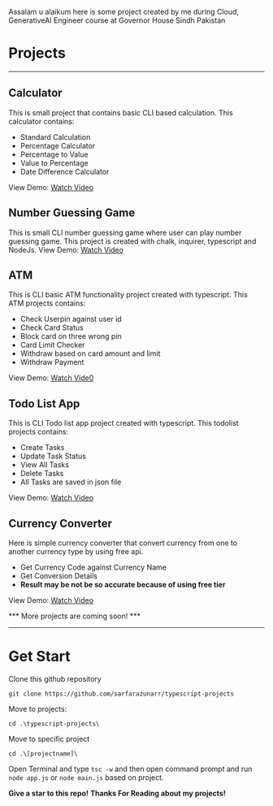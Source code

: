 Assalam u alaikum here is some project created by me during Cloud, GenerativeAI Engineer course at Governor House Sindh Pakistan

# Projects
<hr />

## Calculator
This is small project that contains basic CLI based calculation. This calculator contains:
<ul>
<li> Standard Calculation</li>
<li> Percentage Calculator</li>
<li> Percentage to Value</li>
<li> Value to Percentage</li>
<li> Date Difference Calculator</li>
</ul>

View Demo: [Watch Video](https://www.linkedin.com/posts/sarfarazunar_typescript-governorsindh-projects-activity-7171425532675309570-v6po)

## Number Guessing Game
This is small CLI number guessing game where user can play number guessing game. This project is created with chalk, inquirer, typescript and NodeJs.
View Demo: [Watch Video](https://www.linkedin.com/posts/sarfarazunar_assalam-u-alaikum-friends-here-is-project-activity-7172490064566988800-MVJi)

## ATM
This is CLI basic ATM functionality project created with typescript. This ATM projects contains:
<ul>
<li> Check Userpin against user id</li>
<li> Check Card Status</li>
<li> Block card on three wrong pin</li>
<li> Card Limit Checker</li>
<li> Withdraw based on card amount and limit</li>
<li> Withdraw Payment</li>
</ul>

View Demo: [Watch Vide0](https://www.linkedin.com/posts/sarfarazunar_kamrantissori-governorit-course-activity-7172785933803503616-vw2S)

## Todo List App
This is CLI Todo list app project created with typescript. This todolist projects contains:
<ul>
<li> Create Tasks</li>
<li> Update Task Status</li>
<li> View All Tasks</li>
<li> Delete Tasks</li>
<li> All Tasks are saved in json file</li>
</ul>

View Demo: [Watch Video](https://www.linkedin.com/posts/sarfarazunar_projects-governorinitiative-awamigovernorkamrantessori-activity-7174356739754999808-kt6U)

## Currency Converter
Here is simple currency converter that convert currency from one to another currency type by using free api.
<ul>
<li> Get Currency Code against Currency Name</li>
<li> Get Conversion Details</li>
<li> <b> Result may be not be so accurate because of using free tier </b></li>
</ul>

View Demo: [Watch Video](https://www.linkedin.com/posts/sarfarazunar_typescript-projects-currency-activity-7174655313810235392-WkGK?)

 *** More projects are coming soon! ***
 
 <hr />
 
# Get Start
Clone this github repository
```
git clone https://github.com/sarfarazunarr/typescript-projects
```
Move to projects:
```
cd .\typescript-projects\
```
Move to specific project
```
cd .\[projectname]\
```
Open Terminal and type `tsc -w` and then open command prompt and run `node app.js` or `node main.js` based on project. 

**Give a star to this repo!**
**Thanks For Reading about my projects!**

